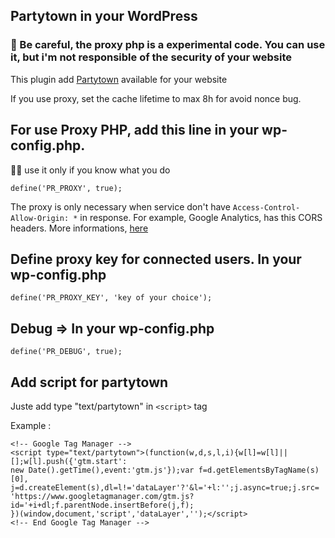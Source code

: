 ## Partytown in your WordPress

### 🚨 Be careful, the proxy php is a experimental code. You can use it, but i'm not responsible of the security of your website


This plugin add [Partytown](https://partytown.builder.io/) available for your website


If you use proxy, set the cache lifetime to max 8h for avoid nonce bug.


## For use Proxy PHP, add this line in your wp-config.php.

☝🏻 use it only if you know what you do

```
define('PR_PROXY', true);
```

The proxy is only necessary when service don't have ```Access-Control-Allow-Origin: *``` in response.
For example, Google Analytics, has this CORS headers.
More informations, [here](https://partytown.builder.io/proxying-requests)


## Define proxy key for connected users. In your wp-config.php

```
define('PR_PROXY_KEY', 'key of your choice');
```

## Debug => In your wp-config.php

```
define('PR_DEBUG', true);
```


## Add script for partytown

Juste add type "text/partytown" in ```<script>``` tag

Example :
```
<!-- Google Tag Manager -->
<script type="text/partytown">(function(w,d,s,l,i){w[l]=w[l]||[];w[l].push({'gtm.start':
new Date().getTime(),event:'gtm.js'});var f=d.getElementsByTagName(s)[0],
j=d.createElement(s),dl=l!='dataLayer'?'&l='+l:'';j.async=true;j.src=
'https://www.googletagmanager.com/gtm.js?id='+i+dl;f.parentNode.insertBefore(j,f);
})(window,document,'script','dataLayer','');</script>
<!-- End Google Tag Manager -->
```

